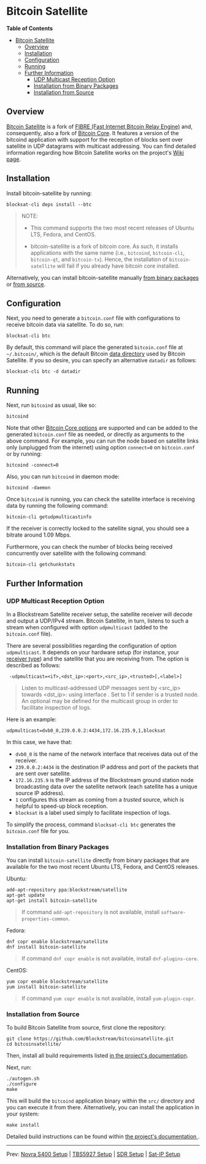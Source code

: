 # Bitcoin Satellite

<!-- markdown-toc start - Don't edit this section. Run M-x markdown-toc-generate-toc again -->
**Table of Contents**

- [Bitcoin Satellite](#bitcoin-satellite)
    - [Overview](#overview)
    - [Installation](#installation)
    - [Configuration](#configuration)
    - [Running](#running)
    - [Further Information](#further-information)
        - [UDP Multicast Reception Option](#udp-multicast-reception-option)
        - [Installation from Binary Packages](#installation-from-binary-packages)
        - [Installation from Source](#installation-from-source)

<!-- markdown-toc end -->

## Overview

[Bitcoin Satellite](https://github.com/Blockstream/bitcoinsatellite) is a fork
of [FIBRE (Fast Internet Bitcoin Relay Engine)](https://bitcoinfibre.org) and,
consequently, also a fork of [Bitcoin Core](https://bitcoincore.org). It
features a version of the bitcoind application with support for the reception of
blocks sent over satellite in UDP datagrams with multicast addressing. You can
find detailed information regarding how Bitcoin Satellite works on the project's
[Wiki page](https://github.com/Blockstream/bitcoinsatellite/wiki).

## Installation

Install bitcoin-satellite by running:

```
blocksat-cli deps install --btc
```

> NOTE:
>
> - This command supports the two most recent releases of Ubuntu LTS, Fedora,
> and CentOS.
>
> - bitcoin-satellite is a fork of bitcoin core. As such, it installs
> applications with the same name (i.e., `bitcoind`, `bitcoin-cli`,
> `bitcoin-qt`, and `bitcoin-tx`). Hence, the installation of
> `bitcoin-satellite` will fail if you already have bitcoin core installed.

Alternatively, you can install bitcoin-satellite manually [from binary
packages](#installation-from-binary-packages) or [from
source](#installation-from-source).

## Configuration

Next, you need to generate a `bitcoin.conf` file with configurations to receive
bitcoin data via satellite. To do so, run:

```
blocksat-cli btc
```

By default, this command will place the generated `bitcoin.conf` file at
`~/.bitcoin/`, which is the default Bitcoin [data
directory](https://en.bitcoin.it/wiki/Data_directory) used by Bitcoin
Satellite. If you so desire, you can specify an alternative `datadir` as
follows:
```
blocksat-cli btc -d datadir
```

## Running

Next, run `bitcoind` as usual, like so:

```
bitcoind
```

Note that other [Bitcoin Core
options](https://wiki.bitcoin.com/w/Running_Bitcoin) are supported and can be
added to the generated `bitcoin.conf` file as needed, or directly as arguments
to the above command. For example, you can run the node based on satellite links
only (unplugged from the internet) using option `connect=0` on `bitcoin.conf` or
by running:

```
bitcoind -connect=0
```

Also, you can run `bitcoind` in daemon mode:

```
bitcoind -daemon
```

Once `bitcoind` is running, you can check the satellite interface is receiving
data by running the following command:

```
bitcoin-cli getudpmulticastinfo
```

If the receiver is correctly locked to the satellite signal, you should see a
bitrate around 1.09 Mbps.

Furthermore, you can check the number of blocks being received concurrently over
satellite with the following command:

```
bitcoin-cli getchunkstats
```

## Further Information

### UDP Multicast Reception Option

In a Blockstream Satellite receiver setup, the satellite receiver will decode
and output a UDP/IPv4 stream. Bitcoin Satellite, in turn, listens to such a
stream when configured with option `udpmulticast` (added to the `bitcoin.conf`
file).

There are several possibilities regarding the configuration of option
`udpmulticast`. It depends on your hardware setup (for instance, your [receiver
type](hardware.md#supported-receiver-options)) and the satellite that you are
receiving from. The option is described as follows:

```
 -udpmulticast=<if>,<dst_ip>:<port>,<src_ip>,<trusted>[,<label>]
```

> Listen to multicast-addressed UDP messages sent by <src_ip> towards
> <dst_ip>:<port> using interface <if>. Set <trusted> to 1 if sender is a
> trusted node. An optional <label> may be defined for the multicast group in
> order to facilitate inspection of logs.

Here is an example:

```
udpmulticast=dvb0_0,239.0.0.2:4434,172.16.235.9,1,blocksat
```

In this case, we have that:

- `dvb0_0` is the name of the network interface that receives data out of the
  receiver.
- `239.0.0.2:4434` is the destination IP address and port of the packets that
  are sent over satellite.
- `172.16.235.9` is the IP address of the Blockstream ground station node
  broadcasting data over the satellite network (each satellite has a unique
  source IP address).
- `1` configures this stream as coming from a *trusted* source, which is helpful
  to speed-up block reception.
- `blocksat` is a label used simply to facilitate inspection of logs.

To simplify the process, command `blocksat-cli btc` generates the `bitcoin.conf`
file for you.


### Installation from Binary Packages

You can install `bitcoin-satellite` directly from binary packages that are
available for the two most recent Ubuntu LTS, Fedora, and CentOS releases.

Ubuntu:

```
add-apt-repository ppa:blockstream/satellite
apt-get update
apt-get install bitcoin-satellite
```

> If command `add-apt-repository` is not available, install
> `software-properties-common`.

Fedora:

```
dnf copr enable blockstream/satellite
dnf install bitcoin-satellite
```

> If command `dnf copr enable` is not available, install `dnf-plugins-core`.

CentOS:

```
yum copr enable blockstream/satellite
yum install bitcoin-satellite
```

> If command `yum copr enable` is not available, install `yum-plugin-copr`.

### Installation from Source

To build Bitcoin Satellite from source, first clone the repository:

```
git clone https://github.com/Blockstream/bitcoinsatellite.git
cd bitcoinsatellite/
```

Then, install all build requirements listed [in the project's
documentation](https://github.com/Blockstream/bitcoinsatellite/blob/master/doc/build-unix.md#dependency-build-instructions-ubuntu--debian).

Next, run:

```
./autogen.sh
./configure
make
```

This will build the `bitcoind` application binary within the `src/` directory
and you can execute it from there. Alternatively, you can install the
application in your system:

```
make install
```

Detailed build instructions can be found within [the project's documentation
](https://github.com/Blockstream/bitcoinsatellite/tree/master/doc#building).

---

Prev: [Novra S400 Setup](s400.md) | [TBS5927 Setup](tbs.md) | [SDR Setup](sdr.md) | [Sat-IP Setup](sat-ip.md)
